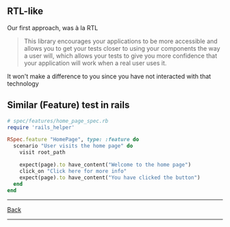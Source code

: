 ## RTL-like
Our first approach, was à la RTL

> This library encourages your applications to be more accessible and allows you to get your tests closer to using your components the way a user will, which allows your tests to give you more confidence that your application will work when a real user uses it.

It won't make a difference to you since you have not interacted with that technology

## Similar (Feature) test in rails
```rb
# spec/features/home_page_spec.rb
require 'rails_helper'

RSpec.feature "HomePage", type: :feature do
  scenario "User visits the home page" do
    visit root_path

    expect(page).to have_content("Welcome to the home page")
    click_on "Click here for more info"
    expect(page).to have_content("You have clicked the button")
  end
end
```

---

[Back](./README.md)

---
